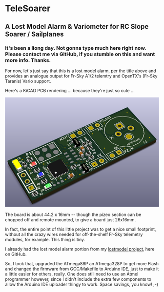 # TeleSoarer
## A Lost Model Alarm &amp; Variometer for RC Slope Soarer / Sailplanes

### It's been a liong day. Not gonna type much here right now. Please contact me via GitHub, if you stumble on this and want more info. Thanks.

For now, let's just say that this is a lost model alarm, per the title above and provides an analogue output for Fr-Sky A1/2 telemtry and OpenTX's (Fr-Sky Taranis) Vario support. 

Here's a KiCAD PCB rendering ... because they're just so cute ...

<img src="img/telesoarer_v0.9.png">

The board is about 44.2 x 16mm -- though the pizeo section can be chopped off and remote mounted, to give a board just 26x16mm.

In fact, the entire point of this little project was to get a nice small footprint, without all the crazy wires needed for off-the-shelf Fr-Sky telemetry modules, for example. This thing is tiny. 

I already had the lost model alarm portion from my [lostmodel project](https://github.com/gruvin/lostmodel), here on GitHub. 

So, I took that, upgraded the ATmega88P an ATmega328P to get more Flash and changed the firmware from GCC/Makefile to Arduino IDE, just to make it a little easier for others, really. One does still need to use an Atmel programmer however, since I didn't include the extra few components to allow the Arduino IDE uploader thingy to work. Space savings, you know! ;-)




